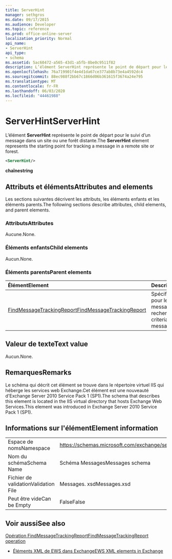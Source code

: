 ```yaml
---
title: ServerHint
manager: sethgros
ms.date: 09/17/2015
ms.audience: Developer
ms.topic: reference
ms.prod: office-online-server
localization_priority: Normal
api_name:
- ServerHint
api_type:
- schema
ms.assetid: 5ac60472-a565-43d1-a5fb-8be0c9511f82
description: L’élément ServerHint représente le point de départ pour le suivi d’un message dans un site ou une forêt distante.
ms.openlocfilehash: 76a719901f4e4d1da67ce377ab8b73e4a4592dc4
ms.sourcegitcommit: 88ec988f2bb67c1866d06b361615f3674a24e795
ms.translationtype: MT
ms.contentlocale: fr-FR
ms.lasthandoff: 06/03/2020
ms.locfileid: "44461988"
---
```

# <a name="serverhint"></a><span data-ttu-id="bc830-103">ServerHint</span><span class="sxs-lookup"><span data-stu-id="bc830-103">ServerHint</span></span>

<span data-ttu-id="bc830-104">L’élément **ServerHint** représente le point de départ pour le suivi d’un message dans un site ou une forêt distante.</span><span class="sxs-lookup"><span data-stu-id="bc830-104">The **ServerHint** element represents the starting point for tracking a message in a remote site or forest.</span></span> 
  
```xml
<ServerHint/>
```

 <span data-ttu-id="bc830-105">**chaîne**</span><span class="sxs-lookup"><span data-stu-id="bc830-105">**string**</span></span>
## <a name="attributes-and-elements"></a><span data-ttu-id="bc830-106">Attributs et éléments</span><span class="sxs-lookup"><span data-stu-id="bc830-106">Attributes and elements</span></span>

<span data-ttu-id="bc830-107">Les sections suivantes décrivent les attributs, les éléments enfants et les éléments parents.</span><span class="sxs-lookup"><span data-stu-id="bc830-107">The following sections describe attributes, child elements, and parent elements.</span></span>
  
### <a name="attributes"></a><span data-ttu-id="bc830-108">Attributs</span><span class="sxs-lookup"><span data-stu-id="bc830-108">Attributes</span></span>

<span data-ttu-id="bc830-109">Aucune.</span><span class="sxs-lookup"><span data-stu-id="bc830-109">None.</span></span>
  
### <a name="child-elements"></a><span data-ttu-id="bc830-110">Éléments enfants</span><span class="sxs-lookup"><span data-stu-id="bc830-110">Child elements</span></span>

<span data-ttu-id="bc830-111">Aucun.</span><span class="sxs-lookup"><span data-stu-id="bc830-111">None.</span></span>
  
### <a name="parent-elements"></a><span data-ttu-id="bc830-112">Éléments parents</span><span class="sxs-lookup"><span data-stu-id="bc830-112">Parent elements</span></span>

|<span data-ttu-id="bc830-113">**Élément**</span><span class="sxs-lookup"><span data-stu-id="bc830-113">**Element**</span></span>|<span data-ttu-id="bc830-114">**Description**</span><span class="sxs-lookup"><span data-stu-id="bc830-114">**Description**</span></span>|
|:-----|:-----|
|[<span data-ttu-id="bc830-115">FindMessageTrackingReport</span><span class="sxs-lookup"><span data-stu-id="bc830-115">FindMessageTrackingReport</span></span>](findmessagetrackingreport.md) <br/> |<span data-ttu-id="bc830-116">Spécifie les critères pour les types de messages à rechercher.</span><span class="sxs-lookup"><span data-stu-id="bc830-116">Specifies criteria for the types of messages to find.</span></span>  <br/> |
   
## <a name="text-value"></a><span data-ttu-id="bc830-117">Valeur de texte</span><span class="sxs-lookup"><span data-stu-id="bc830-117">Text value</span></span>

<span data-ttu-id="bc830-118">Aucun.</span><span class="sxs-lookup"><span data-stu-id="bc830-118">None.</span></span>
  
## <a name="remarks"></a><span data-ttu-id="bc830-119">Remarques</span><span class="sxs-lookup"><span data-stu-id="bc830-119">Remarks</span></span>

<span data-ttu-id="bc830-120">Le schéma qui décrit cet élément se trouve dans le répertoire virtuel IIS qui héberge les services web Exchange.Cet élément est une nouveauté d'Exchange Server 2010 Service Pack 1 (SP1).</span><span class="sxs-lookup"><span data-stu-id="bc830-120">The schema that describes this element is located in the IIS virtual directory that hosts Exchange Web Services.This element was introduced in Exchange Server 2010 Service Pack 1 (SP1).</span></span>
  
## <a name="element-information"></a><span data-ttu-id="bc830-121">Informations sur l'élément</span><span class="sxs-lookup"><span data-stu-id="bc830-121">Element information</span></span>

|||
|:-----|:-----|
|<span data-ttu-id="bc830-122">Espace de noms</span><span class="sxs-lookup"><span data-stu-id="bc830-122">Namespace</span></span>  <br/> |https://schemas.microsoft.com/exchange/services/2006/messages  <br/> |
|<span data-ttu-id="bc830-123">Nom du schéma</span><span class="sxs-lookup"><span data-stu-id="bc830-123">Schema Name</span></span>  <br/> |<span data-ttu-id="bc830-124">Schéma Messages</span><span class="sxs-lookup"><span data-stu-id="bc830-124">Messages schema</span></span>  <br/> |
|<span data-ttu-id="bc830-125">Fichier de validation</span><span class="sxs-lookup"><span data-stu-id="bc830-125">Validation File</span></span>  <br/> |<span data-ttu-id="bc830-126">Messages. xsd</span><span class="sxs-lookup"><span data-stu-id="bc830-126">Messages.xsd</span></span>  <br/> |
|<span data-ttu-id="bc830-127">Peut être vide</span><span class="sxs-lookup"><span data-stu-id="bc830-127">Can be Empty</span></span>  <br/> |<span data-ttu-id="bc830-128">False</span><span class="sxs-lookup"><span data-stu-id="bc830-128">False</span></span>  <br/> |
   
## <a name="see-also"></a><span data-ttu-id="bc830-129">Voir aussi</span><span class="sxs-lookup"><span data-stu-id="bc830-129">See also</span></span>



[<span data-ttu-id="bc830-130">Opération FindMessageTrackingReport</span><span class="sxs-lookup"><span data-stu-id="bc830-130">FindMessageTrackingReport operation</span></span>](findmessagetrackingreport-operation.md)


- [<span data-ttu-id="bc830-131">Éléments XML de EWS dans Exchange</span><span class="sxs-lookup"><span data-stu-id="bc830-131">EWS XML elements in Exchange</span></span>](ews-xml-elements-in-exchange.md)


